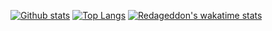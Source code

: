 [![Github stats](https://github-readme-stats.vercel.app/api?username=Redageddon&bg_color=00000000&hide_border=true&text_color=FF0000&title_color=797774)](https://github.com/anuraghazra/github-readme-stats)
[![Top Langs](https://github-readme-stats.vercel.app/api/top-langs/?username=Redageddon&bg_color=00000000&hide_border=true&text_color=FF0000&title_color=797774)](https://github.com/anuraghazra/github-readme-stats)
[![Redageddon's wakatime stats](https://github-readme-stats.vercel.app/api/wakatime?username=Redageddon&bg_color=00000000&hide_border=true&text_color=FF0000&title_color=797774)](https://github.com/anuraghazra/github-readme-stats)
